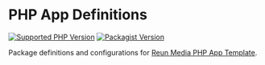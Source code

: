 # PHP App Definitions

[![Supported PHP Version](https://img.shields.io/packagist/dependency-v/reun/php-app-definitions/PHP?logo=PHP&logoColor=777BB3&color=777BB3)](https://www.php.net/supported-versions.php)
[![Packagist Version](https://img.shields.io/packagist/v/reun/php-app-definitions)](https://packagist.org/packages/reun/php-app-definitions)


Package definitions and configurations for [Reun Media PHP App Template](https://github.com/ReunMedia/php-app-template).

